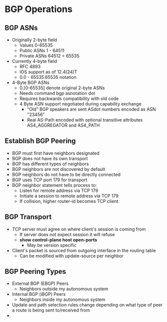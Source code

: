 # BGP Operations

## BGP ASNs
  - Originally 2-byte field
    - Values 0-65535
    - Public ASNs 1 - 64511
    - Private ASNs 64512 = 65535
  - Currently 4-byte field
    - RFC 4893
    - IOS support as of 12.4(24)T
    - 0.0 - 65535.65535 notation
  - 4-Byte BGP ASNs
    - 0.[0-65535] denote original 2-byte ASNs
    - Needs command bgp asnotation dot
    - Requires backwards compatibility with old code
    - 4 Byte ASN support negotiated during capability exchange
      - "Old" BGP speakers are sent ASdot numbers encoded as ASN "23456"
      - Real AS-Path encoded with optional transitive attributes AS4_AGGREGATOR and AS4_PATH
## Establish BGP Peering
  - BGP must first have neighbors designated
  - BGP does not have its own transport
  - BGP has different types of neighbors
  - BGP neighbors are not discovered by default
  - BGP neighbors do not have to be directly connected
  - BGP uses TCP port 179 for transport
  - BGP neighbor statement tells process to:
    - Listen for remote address via TCP 179
    - Initiate a session to remote address via TCP 179
    - If collision, higher router-id becomes TCP client
## BGP Transport
  - TCP server must agree on where client's session is coming from
    - If server does not expect session it will refuse
    - **show control-plane host open-ports**
      - May be version specific
  - Client's packet is sourced from outgoing interface in the routing table
    - Can be modified with update-source per neighbor
## BGP Peering Types
  - External BGP (EBGP) Peers
    - Neighbors outside my autonomous system
  - Internal BGP (iBGP) Peers
    - Neighbors inside my autonomous system
  - Update and path selection rules change depending on what type of peer a route is being sent to/received from
  - 
